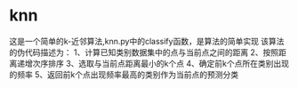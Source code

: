 # knn
这是一个简单的k-近邻算法,knn.py中的classify函数，是算法的简单实现
该算法的伪代码描述为：
1、计算已知类别数据集中的点与当前点之间的距离
2、按照距离递增次序排序
3、选取与当前点距离最小的k个点
4、确定前k个点所在类别出现的频率
5、返回前k个点出现频率最高的类别作为当前点的预测分类
